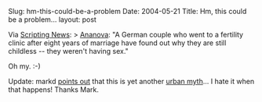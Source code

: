 Slug: hm-this-could-be-a-problem
Date: 2004-05-21
Title: Hm, this could be a problem...
layout: post

Via <a href="http://archive.scripting.com/2004/05/19#When:7:33:05AM">Scripting News</a>:
&gt; <a href="http://www.ananova.com/news/story/sm_957945.html?menu=news.quirkies.sexlife">Ananova</a>: &quot;A German couple who went to a fertility clinic after eight years of marriage have found out why they are still childless -- they weren&#39;t having sex.&quot;

Oh my. :-)

Update: markd <a href="http://redmonk.net/2004/05/20/hm-this-could-be-a-problem#comment-18">points out</a> that this is yet another <a href="http://snopes.com/pregnant/nosex.asp">urban myth</a>... I hate it when that happens! Thanks Mark.
